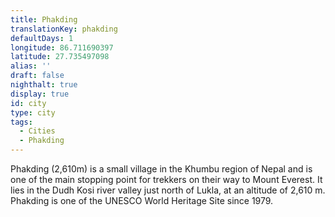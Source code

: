 ```yaml
---
title: Phakding
translationKey: phakding
defaultDays: 1
longitude: 86.711690397
latitude: 27.735497098
alias: ''
draft: false
nighthalt: true
display: true
id: city
type: city
tags:
  - Cities
  - Phakding
---
```

Phakding (2,610m) is a small village in the Khumbu region of Nepal and is one of the main stopping point for trekkers on their way to Mount Everest. It lies in the Dudh Kosi river valley just north of Lukla, at an altitude of 2,610 m. Phakding is one of the UNESCO World Heritage Site since 1979.